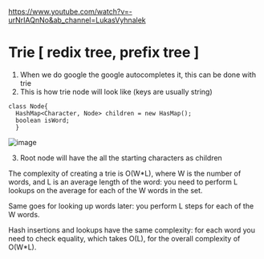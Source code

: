 https://www.youtube.com/watch?v=-urNrIAQnNo&ab_channel=LukasVyhnalek

# Trie  [ redix tree, prefix tree ]

1. When we do google the google autocompletes it, this can be done with trie
2. This is how trie node will look like (keys are usually string)
```
class Node{
  HashMap<Character, Node> children = new HasMap();
  boolean isWord;
  } 
  ```
  
 ![image](https://github.com/sharayu134/Notes/assets/43854821/49a259bc-34fd-44f8-ba09-e08546baf5ac)

 3. Root node will have the all the starting characters as children 

The complexity of creating a trie is O(W*L), where W is the number of words, and L is an average length of the word: you need to perform L lookups on the average for each of the W words in the set.

Same goes for looking up words later: you perform L steps for each of the W words.

Hash insertions and lookups have the same complexity: for each word you need to check equality, which takes O(L), for the overall complexity of O(W*L).

 
